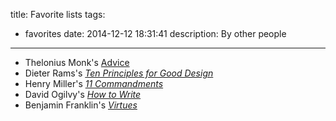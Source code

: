 title: Favorite lists
tags:
  - favorites
date: 2014-12-12 18:31:41
description: By other people
---

- Thelonius Monk's [Advice](http://www.listsofnote.com/2012/02/thelonious-monks-advice.html)
- Dieter Rams's [*Ten Principles for Good Design*](https://www.vitsoe.com/us/about/good-design)
- Henry Miller's [*11 Commandments*](http://www.listsofnote.com/2012/01/henry-millers-11-commandments.html)
- David Ogilvy's [*How to Write*](http://www.listsofnote.com/2012/02/how-to-write.html)
- Benjamin Franklin's [*Virtues*](http://thirteenvirtues.com/)
